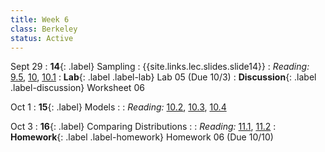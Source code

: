 ```yaml
---
title: Week 6
class: Berkeley
status: Active
---
```

Sept 29
: **14**{: .label} Sampling
    : {{site.links.lec.slides.slide14}} <!--{{site.links.lec.demo.demo14}}-->
: _Reading:_ [9.5](https://inferentialthinking.com/chapters/09/5/Finding_Probabilities.html), [10](https://inferentialthinking.com/chapters/10/Sampling_and_Empirical_Distributions.html), [10.1](https://inferentialthinking.com/chapters/10/1/Empirical_Distributions.html)
: **Lab**{: .label .label-lab} Lab 05 <!--{{site.links.lab.lab05}}--> (Due 10/3)
: **Discussion**{: .label .label-discussion} Worksheet 06 <!--{{site.links.wksht.wksht06}}-->


Oct 1
: **15**{: .label} Models
    : <!--{{site.links.lec.slides.slide15}} {{site.links.lec.demo.demo15}}-->
: _Reading:_ [10.2](https://inferentialthinking.com/chapters/10/2/Sampling_from_a_Population.html), [10.3](https://inferentialthinking.com/chapters/10/3/Empirical_Distribution_of_a_Statistic.html), [10.4](https://inferentialthinking.com/chapters/10/4/Random_Sampling_in_Python.html)



Oct 3
: **16**{: .label} Comparing Distributions
    : <!--{{site.links.lec.slides.slide16}} {{site.links.lec.demo.demo16}}-->
: _Reading:_ [11.1](https://inferentialthinking.com/chapters/11/1/Assessing_a_Model.html), [11.2](https://inferentialthinking.com/chapters/11/2/Multiple_Categories.html)
: **Homework**{: .label .label-homework} Homework 06<!--{{site.links.hw.hw06}}--> (Due 10/10)
